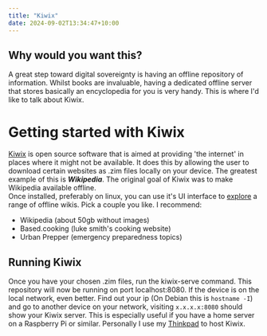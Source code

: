 ```yaml
---
title: "Kiwix"
date: 2024-09-02T13:34:47+10:00
---
```


## Why would you want this?
A great step toward digital sovereignty is having an offline repository of information. Whilst books are invaluable, having a dedicated offline server that stores basically an encyclopedia for you is very handy. This is where I'd like to talk about Kiwix.

# Getting started with Kiwix
[Kiwix](https://kiwix.org/en/) is open source software that is aimed at providing 'the internet' in places where it might not be available. It does this by allowing the user to download certain websites as .zim files locally on your device. The greatest example of this is ***Wikipedia***. The original goal of Kiwix was to make Wikipedia available offline. \
Once installed, preferably on linux, you can use it's UI interface to [explore](https://library.kiwix.org/#lang=eng) a range of offline wikis. Pick a couple you like. I recommend:

- Wikipedia (about 50gb without images)
- Based.cooking (luke smith's cooking website)
- Urban Prepper (emergency preparedness topics)

## Running Kiwix
Once you have your chosen .zim files, run the kiwix-serve command. This repository will now be running on port localhost:8080. If the device is on the local network, even better. Find out your ip (On Debian this is `hostname -I`) and go to another device on your network, visiting `x.x.x.x:8080` should show your Kiwix server. This is especially useful if you have a home server on a Raspberry Pi or similar. Personally I use my [Thinkpad](/thinkpad) to host Kiwix.

